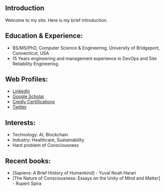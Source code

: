 ## Introduction

[comment]: <> (this is a test)

Welcome to my site. Here is my brief introduction.

## Education & Experience: 
- BS/MS/PhD, Computer Science & Engineering, University of Bridgeport, Connecticut, USA
- 15 Years engineering and management experience in DevOps and Site Reliability Engineering.


## Web Profiles:

- [LinkedIn](https://www.linkedin.com/in/ajayshrestha/)
- [Google Scholar](https://scholar.google.com/citations?user=wtBCz0QAAAAJ)
- [Credly Certifications](https://www.youracclaim.com/users/ajayshrestha/badges)
- [Twitter](https://twitter.com/ajayshrestha)

## Interests:
- Technology: AI, Blockchain
- Industry: Healthcare, Sustainability
- Hard problem of Consciousness


## Recent books:

- [Sapiens: A Brief History of Humankind] - Yuval Noah Harari
- [The Nature of Consciousness: Essays on the Unity of Mind and Matter] - Rupert Spira

